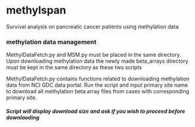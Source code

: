 # methylspan

Survival analysis on pancreatic cancer patients using methylation data

### methylation data management

MethylDataFetch.py and MSM.py must be placed in the same directory. Upon downloading methylation data the newly made beta_arrays directory must be kept in the same directory as these two scripts

MethylDataFetch.py contains functions related to downloading methylation data from NCI GDC data portal. Run the script and input primary site name to download all methylation beta array files from cases with corresponding primary site. 
##### Script will display download size and ask if you wish to proceed before downlaoding
